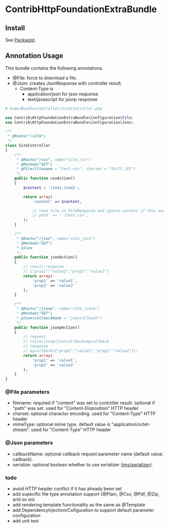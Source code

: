 ContribHttpFoundationExtraBundle
================================

## Install
See [Packagist](https://packagist.org/packages/satooshi/symfony2contrib-http-foundation-extra-bundle).


## Annotation Usage

This bundle contains the following annotations.

* @File: force to download a file.
* @Json: creates JsonResponse with controller result.
	* Content-Type is
		* application/json for json response
		* text/javascript for jsonp response

```php
# Acme/Bundle/Controller/SiteController.php

use Contrib\HttpFoundationExtraBundle\Configuration\File;
use Contrib\HttpFoundationExtraBundle\Configuration\Json;

/**
 * @Route("/site")
 */
class SiteController
{
    /**
     * @Route("/csv", name="site_csv")
     * @Method("GET")
     * @File(filename = "test.csv", charset = "Shift_JIS")
     */
    public function csvAction()
    {
        $content = 'item1,item2';

        return array(
            'content' => $content,

            // read file in FileResponse and ignore content if this was set to controller result
            //'path' => './test.csv', 
        );
    }

    /**
     * @Route("/json", name="site_json")
     * @Method("GET")
     * @Json
     */
    public function jsonAction()
    {
    	// result response
    	// {"prop1":"value1","prop2":"value2"}
        return array(
        	'prop1' => 'value1',
        	'prop2' => 'value2'
        );
    }

    /**
     * @Route("/jsonp", name="site_jsonp")
     * @Method("GET")
     * @Json(callbackName = "jsoncallback")
     */
    public function jsonpAction()
    {
    	// request
    	// /site/jsonp?jsoncallback=mycallback
    	// response
    	// mycallback({"prop1":"value1","prop2":"value2"});
        return array(
        	'prop1' => 'value1',
        	'prop2' => 'value2'
        );
    }
}
```

### @File parameters

* filename: required if "content" was set to controller result. optional if "path" was set. used for "Content-Disposition" HTTP header
* charset: optional charactor encoding. used for "Content-Type" HTTP header
* mimeType: optional mime type. default value is "application/octet-stream". used for "Content-Type" HTTP header

### @Json parameters

* callbackName: optional callback request parameter name (default value: callback).
* serialize: optional boolean whether to use serializer ([jms/serializer](https://github.com/schmittjoh/serializer)).

### todo

* avoid HTTP header conflict if it has already been set
* add supecific file type annotation support (@Plain, @Csv, @Pdf, @Zip, and so on)
* add rendering template functionality as the same as @Template
* add DependencyInjection/Cofiguration to support default parameter configuration
* add unit test
